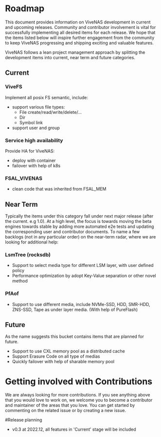 # Roadmap

This document provides information on ViveNAS development in current and upcoming releases. Community and contributor involvement is vital for successfully implementing all desired items for each release. We hope that the items listed below will inspire further engagement from the community to keep ViveNAS progressing and shipping exciting and valuable features.

ViveNAS follows a lean project management approach by splitting the development items into current, near term and future categories.

## Current

### ViveFS
 Implement all posix FS semantic, include:
 - support various file types:
   - File create/read/write/delete/...
   - Dir 
   - Symbol link
 - support user and group

### Service high availability
 Provide HA for ViveNAS:
 - deploy with container
 - failover with help of k8s
 

### FSAL_VIVENAS
 - clean code that was inherited from FSAL_MEM



## Near Term

Typically the items under this category fall under next major release (after the current. e.g 1.0). At a high level, the focus is towards moving the beta engines towards stable by adding more automated e2e tests and updating the corresponding user and contributor documents. To name a few backlogs (not in any particular order) on the near-term radar, where we are looking for additional help: 

### LsmTree (rocksdb)
 - Support to select media type for different LSM layer, with user defined policy
 - Performance optimization by adopt Key-Value separation or other novel method
 
### PfAof
 - Support to use different media, include NVMe-SSD, HDD, SMR-HDD, ZNS-SSD, Tape as under layer media. (With help of PureFlash)
 
## Future
As the name suggests this bucket contains items that are planned for future.
 - Support to use CXL memory pool as a distributed cache
 - Support Erasure Code on all type of medias
 - Quickly failover with help of sharable memory pool
 
# Getting involved with Contributions

We are always looking for more contributions. If you see anything above that you would love to work on, we welcome you to become a contributor and maintainer of the areas that you love. You can get started by commenting on the related issue or by creating a new issue.

#Release planning
 - v0.3 at 2022.12, all features in 'Current' stage will be included